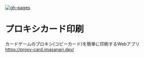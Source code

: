 [![gh-pages](https://github.com/iMasanari/proxy-card-print/actions/workflows/gh-pages.yml/badge.svg)](https://github.com/iMasanari/proxy-card-print/actions/workflows/gh-pages.yml)

# プロキシカード印刷

カードゲームのプロキシ(コピーカード)を簡単に印刷するWebアプリ  
https://proxy-card.imasanari.dev/
